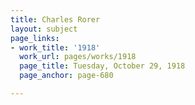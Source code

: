 ```yaml
---
title: Charles Rorer
layout: subject
page_links:
- work_title: '1918'
  work_url: pages/works/1918
  page_title: Tuesday, October 29, 1918
  page_anchor: page-680

---
```

